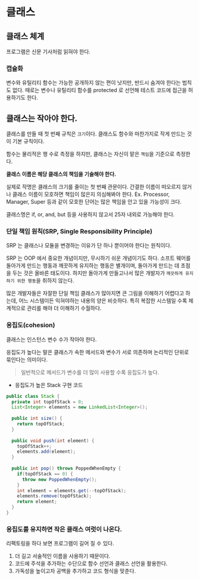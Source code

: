 # 클래스

## 클래스 체계

프로그램은 신문 기사처럼 읽혀야 한다.

### 캡슐화

변수와 유틸리티 함수는 가능한 공개하지 않는 편이 낫지만, 반드시 숨겨야 한다는 법칙도 없다. 때로는 변수나 유틸리티 함수를 protected 로 선언해 테스트 코드에 접근을 허용하기도 한다.

## 클래스는 작아야 한다.

클래스를 만들 때 첫 번째 규칙은 `크기`이다. 클래스도 함수와 마찬가지로 작게 만드는 것이 기본 규칙이다.

함수는 물리적은 행 수로 측정을 하지만, 클래스는 자신이 맡은 `책임`을 기준으로 측정한다.

__클래스 이름은 해당 클래스의 책임을 기술해야 한다.__

실제로 작명은 클래스의 크기를 줄이는 첫 번째 관문이다. 간결한 이름이 떠오르지 않거나 클래스 이름이 모호하면 책임이 많은지 의심해봐야 한다. Ex. Processor, Manager, Super 등과 같이 모호한 단어는
많은 책임을 안고 있을 가능성이 크다.

클래스명은 if, or, and, but 등을 사용하지 않고서 25자 내외로 가능해야 한다.

### 단일 책임 원칙(SRP, Single Responsibility Principle) 

SRP 는 클래스나 모듈을 변경하는 이유가 단 하나 뿐이어야 한다는 원칙이다.

SRP 는 OOP 에서 중요한 개념이지만, 무시하기 쉬운 개념이기도 하다. 소프트 웨어를 돌아가게 만드는 행동과 깨끗하게 유지하는 행동은 별개이며, 돌아가게 만드는 데 초점을 두는 것은 올바른 태도이다.
하지만 돌아가게 만들고나서 많은 개발자가 `깨끗하게 유지하기 위한 행동`을 취하지 않는다.

많은 개발자들은 자잘한 단일 책임 클래스가 많아지면 큰 그림을 이해하기 어렵다고 하는데, 어느 시스템이든 익혀야하는 내용의 양은 비슷하다. 특히 복잡한 시스템일 수록 체계적으로 관리를 해야 더 이해하기 수월하다.

### 응집도(cohesion)

클래스는 인스턴스 변수 수가 작아야 한다.

응집도가 높다는 말은 클래스가 속한 메서드와 변수가 서로 의존하며 논리적인 단위로 묶인다는 의미이다.

> 일반적으로 메서드가 변수를 더 많이 사용할 수록 응집도가 높다.

- 응집도가 높은 Stack 구현 코드

```java
public class Stack {
  private int topOfStack = 0;
  List<Integer> elements = new LinkedList<Integer>();
  
  public int size() {
    return topOfStack;
  }
  
  public void push(int element) {
    topOfStack++;
    elements.add(element);
  }
  
  public int pop() throws PoppedWhenEmpty {
    if(topOfStack == 0) {
      throw new PoppedWhenEmpty();
    }
    int element = elements.get(--topOfStack);
    elements.remove(topOfStack);
    return element;
  }
}
```

### 응집도를 유지하면 작은 클래스 여럿이 나온다.

리팩토링을 하다 보면 프로그램이 길어 질 수 있다. 

1. 더 길고 서술적인 이름을 사용하기 때문이다.
2. 코드에 주석을 추가하는 수단으로 함수 선언과 클래스 선언을 활용한다. 
3. 가독성을 높이고자 공백을 추가하고 코드 형식을 맞춘다.
